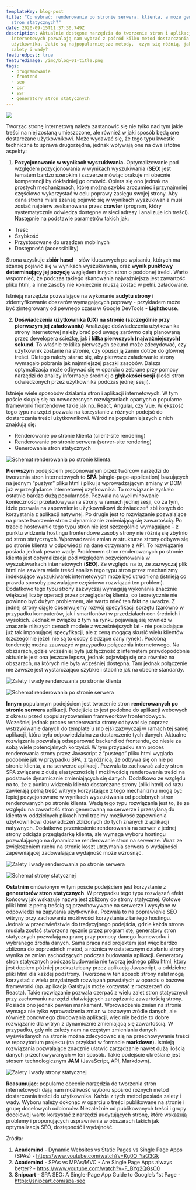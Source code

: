 ```yaml
---
templateKey: blog-post
title: "Co wybrać: renderowanie po stronie serwera, klienta, a może generator
  stron statycznych?"
date: 2020-09-15T11:37:30.749Z
description: Aktualnie dostępne narzędzia do tworzenie stron i aplikacji
  internetowych pozwalają nam wybrać z pośród kilku metod dostarczania treści do
  użytkownika. Jakie są najpopularniejsze metody,  czym się różnią, jakie są ich
  zalety i wady?
featuredpost: true
featuredimage: /img/blog-01-title.png
tags:
  - programowanie
  - frontend
  - seo
  - csr
  - ssr
  - generatory stron statycznych
---
```

![](https://lh3.googleusercontent.com/cXr_P41j6Q5StyYc626Q9kQHPU27KbL5q7B_g7vIghqf62PEte03pHYDpiBhcUCe6Hg1n1gB618TlW00uEeqnrYIfE0PYvrHLJHnoWagUf7KvE4Ac7ZhySwRUPHGmKLMtqZlDTJg)

Tworząc stronę internetową należy zastanowić się nie tylko nad tym jakie treści na niej zostaną umieszczone, ale również w jaki sposób będą one dostarczane użytkownikowi. Może wydawać się, że tego typu kwestie techniczne to sprawa drugorzędna, jednak wpływają one na dwa istotne aspekty:

1. **Pozycjonowanie w wynikach wyszukiwania.**
Optymalizowanie pod względem pozycjonowania w wynikach wyszukiwania (**SEO**) jest tematem bardzo szerokim i szczerze mówiąc brakuje mi obecnie kompetencji by dokładniej go omówić. Opiera się ono jednak na prostych mechanizmach, które można szybko zrozumieć i przynajmniej częściowo wykorzystać w celu poprawy zasięgu swojej strony. Aby dana strona miała szansę pojawić się w wynikach wyszukiwania musi zostać najpierw zeskanowana przez **crawler** (program, który systematycznie odwiedza dostępne w sieci adresy i analizuje ich treści). Następnie na podstawie parametrów takich jak:
* Treść
* Szybkość
* Przystosowane do urządzeń mobilnych
* Dostępność (accessibility)

Strona uzyskuje **zbiór haseł** - słów kluczowych po wpisaniu, których ma szansę pojawić się w wynikach wyszukiwania, oraz **wynik punktowy determinujący jej pozycję** względem innych stron o podobnej treści. Warto wspomnieć, że podczas takiego skanowania najważniejsza jest zawartość pliku html, a inne zasoby nie koniecznie muszą zostać w pełni. załadowane.

Istnieją narzędzia pozwalające na wykonanie **audytu strony** i zidentyfikowanie obszarów wymagających poprawy - przykładem może być zintegrowany od pewnego czasu w Google DevTools - **Lighthouse**.

2. **Doświadczenia użytkownika (UX) na stronie (szczególnie przy pierwszym jej załadowaniu)**
Analizując doświadczenia użytkownika strony internetowej należy brać pod uwagę zarówno całą planowaną przez dewelopera ścieżkę, jak i **kilka pierwszych (najważniejszych) sekund**. To właśnie te kilka pierwszych sekund może zdecydować, czy użytkownik zostanie na stronie, czy opuści ją zanim dotrze do głównej treści. Dlatego należy starać się, aby pierwsze załadowanie strony wymagało pobrania jak najmniejszej paczki zasobów. Dalsza optymalizacja może odbywać się w oparciu o zebrane przy pomocy narzędzi do analizy informacje średniej o **głębokości sesji** (ilości stron odwiedzonych przez użytkownika podczas jednej sesji).

Istnieje wiele sposobów działania stron i aplikacji internetowych. W tym poście skupię się na nowoczesnych rozwiązaniach opartych o popularne frameworki frontendowe takie jak np. React, Angular, czy Vue. Większość tego typu narzędzi pozwala na korzystanie z różnych podejść do dostarczania treści użytkownikowi. Wśród najpopularniejszych z nich znajdują się:

* Renderowanie po stronie klienta (client-site rendering)
* Renderowanie po stronie serwera (server-site rendering)
* Generowanie stron statycznych

![](https://lh3.googleusercontent.com/V3clQpW4NLYqsMQ4-wOAyn3oelg_xBoOwBDAtuf5zWPKRYOy9M7g-cmL8ljdagNKYb-1fmSkvwHkcyeqACPG4ip_FzN2g89PlW2Ow9cnA608Eqa-zalPdb2T-1398zn6b0WL7fme "Schemat renderowania po stronie klienta.")

**Pierwszym** podejściem proponowanym przez twórców narzędzi do tworzenia stron internetowych to **SPA** (single-page-application) bazujących na jednym “pustym” pliku html i pliku js wprowadzającym zmiany w DOM już w przeglądarce internetowej użytkownika. To rozwiązanie zyskało ostatnio bardzo dużą popularność. Pozwala na wyeliminowanie konieczności przeładowywania strony w ramach jednej sesji, co za tym, idzie pozwala na zapewnienie użytkownikowi doświadczeń zbliżonych do korzystania z aplikacji natywnej. Po drugie jest to rozwiązanie pozwalające na proste tworzenie stron z dynamicznie zmieniającą się zawartością. Po trzecie hostowanie tego typu stron nie jest szczególnie wymagające - z punktu widzenia hostingu frontendowe zasoby strony nie różnią się zbytnio od stron statycznych. Wprowadzanie zmian w strukturze strony odbywa się po stronie klienta w odpowiedzi na dane otrzymane z API. To rozwiązanie posiada jednak pewne wady. Problemem stron renderowanych po stronie klienta jest optymalizacja pod względem pozycjonowania w wyszukiwarkach internetowych (**SEO**). Ze względu na to, że zazwyczaj plik html nie zawiera wiele treści analiza tego typu stron przez mechanizmy indeksujące wyszukiwarek internetowych może być utrudniona (istnieją co prawda sposoby pozwalające częściowo rozwiązać ten problem). Dodatkowo tego typu strony zazwyczaj wymagają wykonania znacznie większej liczby operacji przez przeglądarkę klienta, co teoretycznie nie powinno być dużym problemem, ale warto mieć ten fakt na uwadze. Z jednej strony ciągle obserwujemy rozwój specyfikacji sprzętu (zarówno w przypadku komputerów, jak i smartfonów) w przedziałach cen średnich i wysokich. Jednak w związku z tym na rynku pojawiają się również w znacznie niższych cenach modele z wcześniejszych lat - nie posiadające już tak imponującej specyfikacji, ale z ceną mogącą skusić wielu klientów (szczególnie jeżeli nie są to osoby śledzące dany rynek). Podobną tendencję można zauważyć w przypadku połączenia internetowego. Na obszarach, gdzie wcześniej była już łączność z internetem prawdopodobnie aktualnie jest ona jeszcze lepsza, jednak pojawiają się ona również na obszarach, na których nie była wcześniej dostępna. Tam jednak połączenie nie zawsze jest wystarczająco szybkie i stabilne jak na obecne standardy.

![](https://lh4.googleusercontent.com/0xZB9dbKKuzzGRdh8DIU68gX5Lon8Ov9Q2xLmcigfwBDSbuAqCYLF1Ihvh3AlgS6A-8VG02pwQ4v3ye9uDKKkCzzx3xnQvISTddahpy9f4juOtEhnU5fuu1XXXWwTqqjhh2ky272 "Zalety i wady renderowania po stronie klienta")

![](https://lh3.googleusercontent.com/rdhmMCn8Jb-WpUE2gDTLh5VdU-zw4GebC-gIsNtfu0VW3lrsjf6vRGoTAZgEq3oUvoN2yWDbT6BngAgAHoAE0qvkAkxgKkC_BXvwNSD083rYebHWbisjYDRUvycdDu2d_-356AHl "Schemat renderowania po stronie serwera")

**Innym** popularnym podejściem jest tworzenie stron **renderowanych po stronie serwera** aplikacji. Podejście to jest podobne do aplikacji webowych z okresu przed spopularyzowaniem framweorków frontendowych. Wcześniej jednak proces renderowania strony odbywał się poprzez wstrzykiwanie danych do template`u (np ejs) zazwyczaj w ramach tej samej aplikacji, która była odpowiedzialna za dostarczenie tych danych. Aktualne rozwiązania pozwalają odseparować backend od frontendu, co niesie za sobą wiele potencjalnych korzyści. W tym przypadku sam proces renderowania strony przez Javascript z “pustego” pliku html wygląda podobnie jak w przypadku SPA, z tą różnicą, że odbywa się on nie po stronie klienta, a na serwerze aplikacji. Pozwala to zachować zalety stron SPA związane z dużą elastycznością i możliwością renderowania treści na podstawie dynamicznie zmieniających się danych. Dodatkowo ze względu na to, że z punktu widzenia klienta dostarczane strony (pliki html) od razu zawierają pełną treść witryny korzystające z tego mechanizmu mogą być lepiej pozycjonowane w wynikach wyszukiwania od podobnych stron renderowanych po stronie klienta. Wadą tego typu rozwiązania jest to, że ze względu na zawartość stron generowaną na serwerze i przesyłaną do klienta w oddzielnych plikach html tracimy możliwość zapewnienia użytkownikowi doświadczeń zbliżonych do tych znanych z aplikacji natywnych. Dodatkowo przeniesienie renderowania na serwer z jednej strony odciąża przeglądarkę klienta, ale wymaga wyboru hostingu pozwalającego na dynamiczne renderowanie stron na serwerze. Wraz ze zwiększeniem ruchu na stronie koszt utrzymania serwera o wydajności zapewniającej zadowalająca wydajność może wzrosnąć.

![](https://lh4.googleusercontent.com/G5L2HcEbcurKjobymzH6kaYBsHSF_HRSZmetdOdLusz7ftKBptqkU2HGHuuYddwkZpzJMbc39FYoO1kgQKTbVw96zihGZ4rmSKSITIUQx8miM5uXG1SwWn5i0Lv53KPhHofMpydf "Zalety i wady renderowania po stronie serwera")

![](https://lh4.googleusercontent.com/h3EeDmkJ5wRQr7GNDJhIGuBQN66HIT8Nuv7e_bapw_rhlfULXri6XnBKpXZzql1CRP0_ahdcU4_YXJbUk9L8G4B0V5ERH8T9yI8U2oldH_XJN31IKzdSO1bs4uqcxd8WKoNwvC-_ "Schemat strony statycznej")

**Ostatnim** omówionym w tym poście podejściem jest korzystanie z **generatorów stron statycznych**. W przypadku tego typu rozwiązań efekt końcowy jak wskazuje nazwa jest zbliżony do strony statycznej. Gotowe pliki html z pełną treścią są przechowywane na serwerze i wysyłane w odpowiedzi na zapytania użytkownika. Pozwala to na poprawienie SEO witryny przy zachowaniu możliwości korzystania z taniego hostingu. Jednak w przeciwieństwie do tradycyjnego podejścia, gdzie każda strona musiała zostać stworzona ręcznie przez programistę, generatory stron statycznych pozwalają na pracę przy pomocy danego frameworku i wybranego źródła danych. Sama praca nad projektem jest więc bardzo zbliżona do poprzednich metod, a różnica w ostatecznym działaniu strony wynika ze zmian zachodzących podczas budowania aplikacji. Generatory stron statycznych podczas budowania nie tworzą jednego pliku html, który jest dopiero później przekształcany przez aplikacją Javascript, a oddzielne pliki html dla każdej podstrony. Tworzone w ten sposób strony nalał mogą korzystać z wielu przydatnych rozwiązań powstałych w oparciu o bazowe frameworki (np. aplikacja Gatsby.js może korzystać z rozszerzeń do Reacta). Takie rozwiązanie pozwala czerpać z wielu zalet stron statycznych przy zachowaniu narzędzi ułatwiających zarządzanie zawartością strony. Posiada ono jednak pewien mankament. Wprowadzenie zmian na stronie wymaga nie tylko wprowadzenia zmian w bazowym źródle danych, ale również ponownego zbudowania aplikacji, więc nie będzie to dobre rozwiązanie dla witryn z dynamicznie zmieniającą się zawartością. W przypadku, gdy nie zależy nam na częstym zmienianiu danych wyświetlanych na stronie można zdecydować się na przechowywanie treści w repozytorium projektu (na przykład w formacie **markdown**). Istnieją rozwiązania pozwalające znacznie ułatwić zarządzanie nawet dużą ilością danych przechowywanych w ten sposób. Takie podejście określane jest stosem technologicznym **JAM** (JavaScript, API, Markdown).

![](https://lh6.googleusercontent.com/AC_MXnaCBsgPl5ZGs0XxgNJKkRafXG2Cl6T1ld4-kAtqDVH2qDIDpp7RSRYXRgS3n0s0EGA1q2GTLmYLD5SjUEB0iOh6ucHybtUcOiOkbzZuZiKK4O6ZtRxURIfwnSB4we2Xt10Q "Zalety i wady strony statycznej")

**Reasumując**: popularne obecnie narzędzia do tworzenia stron internetowych dają nam możliwość wyboru spośród różnych metod dostarczania treści do użytkownika. Każda z tych metod posiada zalety i wady. Wyboru należy dokonać w oparciu o treści publikowane na stronie i grupę docelowych odbiorców. Niezależnie od publikowanych treści i grupy docelowej warto korzystać z narzędzi audytujących stronę, które wskazują problemy i proponujących usprawnienia w obszarach takich jak optymalizacja SEO, dostępność i wydajność.

Źródła:

1. **Academind** - Dynamic Websites vs Static Pages vs Single Page Apps (SPAs) - <https://www.youtube.com/watch?v=Kg0Q_YaQ3Gk>
2. **Academind** - SPAs vs MPAs/MVC - Are Single Page Apps always better? - <https://www.youtube.com/watch?v=F_BYg2QGsC0>
3. **Snipcart** - SPA SEO: A Single-Page App Guide to Google’s 1st Page - <https://snipcart.com/spa-seo>